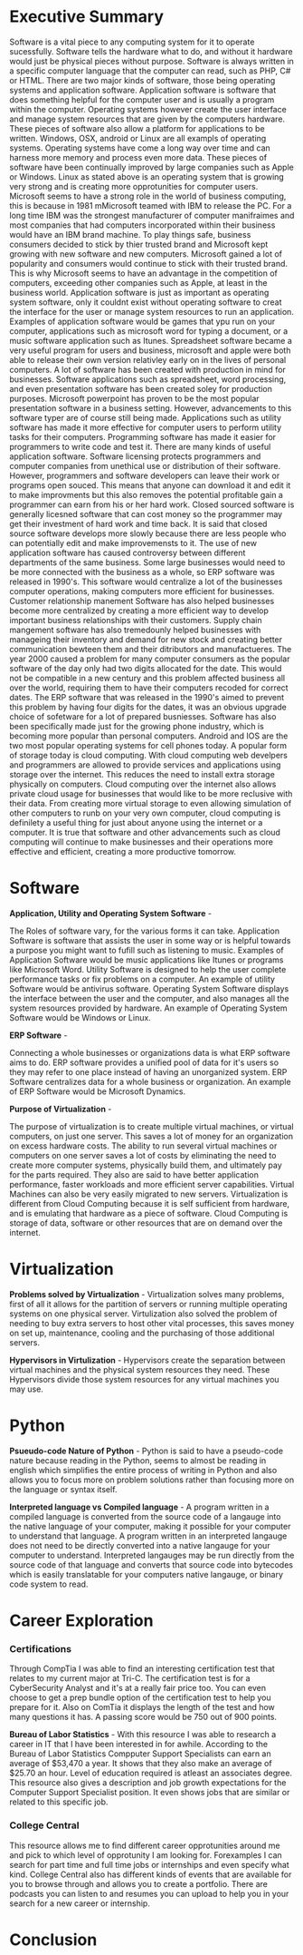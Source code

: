 # Executive Summary
Software is a vital piece to any computing system for it to operate sucessfully. Software tells the hardware what to do, and without it hardware would just be physical pieces without purpose. Software is always written in a specific computer language that the computer can read, such as PHP, C# or HTML. There are two major kinds of software, those being operating systems and application software. Application software is software that does something helpful for the computer user and is usually a program within the computer. Operating systems however create the user interface and manage system resources that are given by the computers hardware. These pieces of software also allow a platform for applications to be written. Windows, OSX, android or Linux are all exampls of operating systems. Operating systems have come a long way over time and can harness more memory and process even more data. These pieces of software have been continually improved by large companies such as Apple or Windows. Linux as stated above is an operating system that is growing very strong and is creating more opprotunities for computer users. Microsoft seems to have a strong role in the world of business computing, this is because in 1981 mMicrosoft teamed with IBM to release the PC. For a long time IBM was the strongest manufacturer of computer manifraimes and most companies that had computers incorporated within their business would have an IBM brand machine. To play things safe, business consumers decided to stick by thier trusted brand and Microsoft kept growing with new software and new computers. Microsoft gained a lot of popularity and consumers would continue to stick with their trusted brand. This is why Microsoft seems to have an advantage in the competition of computers, exceeding other companies such as Apple, at least in the business world. Application software is just as important as operating system software, only it couldnt exist without operating software to creat the interface for the user or manage system resources to run an application. Examples of application software would be games that ypu run on your computer, applications such as microsoft word for typing a document, or a music software application such as Itunes. Spreadsheet software became a very useful program for users and business, microsoft and apple were both able to release their own version relativley early on in the lives of personal computers. A lot of software has been created with production in mind for businesses. Software applications such as spreadsheet,  word processing, and even presentation software has been created soley for production purposes. Microsoft powerpoint has proven to be the most popular presentation software in a business setting. However, advancements to this software typer are of course still being made. Applications such as utility software has made it more effective for computer users to perform utility tasks for their computers. Programming software has made it easier for programmers to write code and test it. There are many kinds of useful application software. Software licensing protects programmers and computer companies from unethical use or distribution of their software. However, programmers and software developers can leave their work or programs open souced. This means that anyone can download it and edit it to make improvments but this also removes the potential profitable gain a programmer can earn from his or her hard work. Closed sourced software is generally licesned software that can cost money so the programmer may get their investment of hard work and time back. It is said that closed source software develops more slowly because there are less people who can potentially edit and make improvemensts to it. The use of new application software has caused controversy between different departments of the same business. Some large businesses would need to be more connected with the business as a whole, so ERP software was released in 1990's. This software would centralize a lot of the businesses computer operations, making computers more efficient for businesses. Customer relationship manement Software has also helped businesses become more centralized by creating a more efficient way to develop important business relationships with their customers. Supply chain mangement software has also tremedounly helped businesses with manageing their inventory and demand for new stock and creating better communication bewteen them and their ditributors and manufactueres.  The year 2000 caused a problem for many computer consumers as the popular software of the day only had two digits allocated for the date. This would not be compatible in a new century and this problem affected business all over the world, requiring them to have their computers recoded for correct dates. The ERP software that was released in the 1990's aimed to prevent this problem by having four digits for the dates, it was an obvious upgrade choice of sofetware for a lot of prepared busniesses. Software has also been specifically made just for the growing phone industry, which is becoming more popular than personal computers. Android and IOS are the two most popular operating systems for cell phones today. A popular form of storage today is cloud computing. With cloud computing web develpers and programmers are allowed to provide services and applications using storage over the internet. This reduces the need to install extra storage physically on computers. Cloud computing over the internet also allows private cloud usage for businesses that would like to be more reclusive with their data. From creating more virtual storage to even allowing simulation of other computers to runb on your very own computer, cloud computing is definilety a useful thing for just about anyone using the internet or a computer. It is true that software and other advancements such as cloud computing will continue to make businesses and their operations more effective and efficient, creating a more productive tomorrow.
# Software
**Application, Utility and Operating System Software** -

The Roles of software vary, for the various forms it can take. Application Software is software that assists the user in some way or is helpful towards a purpose you might want to fufill such as listening to music. Examples of Application Software would be music applications like Itunes or programs like Microsoft Word. Utility Software is designed to help the user complete performance tasks or fix problems on a computer. An example of utility Software would be antivirus software. Operating System Software displays the interface between the user and the computer, and also manages all the system resources provided by hardware. An example of Operating System Software would be Windows or Linux. 

**ERP Software** -

Connecting a whole businesses or organizations data is what ERP software aims to do. ERP software provides a unified pool of data for it's users so they may refer to one place instead of having an unorganized system. ERP Software centralizes data for a whole business or organization. An example of ERP Software would be Microsoft Dynamics.

**Purpose of Virtualization** -

The purpose of virtualization is to create multiple virtual machines, or virtual computers, on just one server. This saves a lot of money for an organization on excess hardware costs. The ability to run several virtual machines or computers on one server saves a lot of costs by eliminating the need to create more computer systems, physically build them, and ultimately pay for the parts required. They also are said to have better application performance, faster workloads and more efficient server capabilities. Virtual Machines can also be very easily migrated to new servers. Virtualization is different from Cloud Computing because it is self sufficient from hardware, and is emulating that hardware as a piece of software. Cloud Computing is storage of data, software or other resources that are on demand over the internet. 

# Virtualization

**Problems solved by Virtualization** - 
Virtualization solves many problems, first of all it allows for the partition of servers or running multiple operating systems on one physical server. Virtulization also solved the problem of needing to buy extra servers to host other vital processes, this saves money on set up, maintenance, cooling and the purchasing of those additional servers.

**Hypervisors in Virtulization** - 
Hypervisors create the separation between virtual machines and the physical system resources they need. These Hypervisors divide those system resources for any virtual machines you may use. 

# Python

**Psueudo-code Nature of Python** - 
Python is said to have a pseudo-code nature because reading in the Python, seems to almost be reading in english which simplifies the entire process of writing in Python and also allows you to focus more on problem solutions rather than focusing more on the language or syntax itself.

**Interpreted language vs Compiled language** -
A program written in a compiled language is converted from the source code of a langauge into the native language of your computer, making it possible for your computer to understand that language. A program written in an interpreted langauge does not need to be directly converted into a native langauge for your computer to understand. Interpreted langauges may be run directly from the source code of that language and converts that source code into bytecodes which is easily translatable for your computers native langauge, or binary code system to read.

# Career Exploration

### Certifications
Through CompTia I was able to find an interesting certification test that relates to my current major at Tri-C. The certification test is for a CyberSecurity Analyst and it's at a really fair price too. You can even choose to get a prep bundle option of the certification test to help you prepare for it. Also on ComTia it displays the length of the test and how many questions it has. A passing score would be  750 out of 900 points. 

**Bureau of Labor Statistics** - 
With this resource I was able to research a career in IT that I have been interested in for awhile. According to the Bureau of Labor Statistics Compputer Support Specialists can earn an average of $53,470 a year. It shows that they also make an average of $25.70 an hour. Level of education required is atleast an associates degree. This resource also gives a description and job growth expectations for the Computer Support Specialist position. It even shows jobs that are similar or related to this specific job. 

### College Central 
This resource allows me to find different career opprotunities around me and pick to which level of opprotunity I am looking for. Forexamples I can search for part time and full time jobs or internships and even specify what kind. College Central also has different kinds of events that are available for you to browse through and allows you to create a portfolio. There are podcasts you can listen to and resumes you can upload to help you in your search for a new career or internship.

# Conclusion
